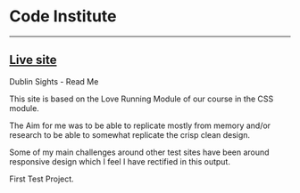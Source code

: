 # Code Institute

---
[Live site](https://thebigbushman.github.io/My-First-Site-Dublin-Sights/)
---
Dublin Sights - Read Me

This site is based on the Love Running Module of our course in the CSS module.

The Aim for me was to be able to replicate mostly from memory and/or research to be able to somewhat replicate the crisp clean design.

Some of my main challenges around other test sites have been around responsive design which I feel I have rectified in this output.

First Test Project.
